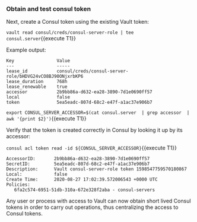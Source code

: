 
### Obtain and test consul token

Next, create a Consul token using the existing Vault token:

`vault read consul/creds/consul-server-role | tee consul.server`{{execute T1}}

Example output:

```
Key                Value
---                -----
lease_id           consul/creds/consul-server-role/bHDVG24vCO8BJ90ONjxrbKP6
lease_duration     768h
lease_renewable    true
accessor           2b9bb86a-d632-ea28-3890-7d1e0690ff57
local              false
token              5ea5eadc-807d-68c2-e47f-a1ac37e906b7
```

`export CONSUL_SERVER_ACCESSOR=$(cat consul.server  | grep accessor  | awk '{print $2}')`{{execute T1}}

Verify that the token is created correctly in Consul by
looking it up by its accessor:

`consul acl token read -id ${CONSUL_SERVER_ACCESSOR}`{{execute T1}}

```
AccessorID:       2b9bb86a-d632-ea28-3890-7d1e0690ff57
SecretID:         5ea5eadc-807d-68c2-e47f-a1ac37e906b7
Description:      Vault consul-server-role token 1598547759570180867
Local:            false
Create Time:      2020-08-27 17:02:39.572006543 +0000 UTC
Policies:
   6fa2c574-6951-51db-310a-672e328f2aba - consul-servers
```

Any user or process with access to Vault can now obtain
short lived Consul tokens in order to carry out operations,
thus centralizing the access to Consul tokens.
